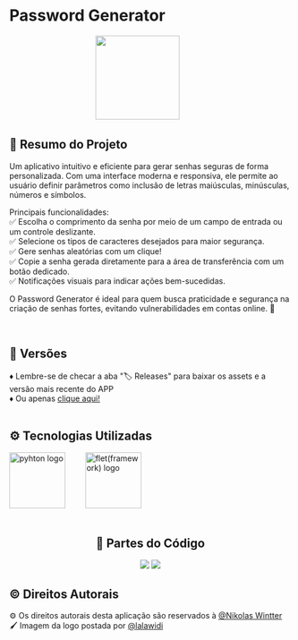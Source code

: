 <h1 align="left">Password Generator</h1>
<div align="center">
  <img height = "150" src = "https://github.com/user-attachments/assets/32567a5b-bbb3-4274-a9ed-5a898b6f2354"/>
  <img width = "42" />
</div>
  
  <h2>📑 Resumo do Projeto</h3>
  <p> 
    Um aplicativo intuitivo e eficiente para gerar senhas seguras de forma personalizada. Com uma interface moderna e responsiva, ele permite ao usuário definir parâmetros como inclusão de letras maiúsculas, minúsculas, números e símbolos. 

Principais funcionalidades: <br>
✅ Escolha o comprimento da senha por meio de um campo de entrada ou um controle deslizante. <br>
✅ Selecione os tipos de caracteres desejados para maior segurança. <br>
✅ Gere senhas aleatórias com um clique! <br>
✅ Copie a senha gerada diretamente para a área de transferência com um botão dedicado. <br>
✅ Notificações visuais para indicar ações bem-sucedidas. <br>

O Password Generator é ideal para quem busca praticidade e segurança na criação de senhas fortes, evitando vulnerabilidades em contas online. 🚀

  </p>
</div>

<br>

<h2>🔗 Versões</h2>

♦ Lembre-se de checar a aba "🏷 Releases" para baixar os assets e a versão mais recente do APP <br>
♦ Ou apenas [clique aqui!](https://github.com/nkwintter/Password-Generator/releases) <br><br>

<h2>⚙ Tecnologias Utilizadas</h2>
<div align="left">
  <img height = "100" src = "https://cdn.jsdelivr.net/gh/devicons/devicon/icons/python/python-original.svg" alt="pyhton logo" />
  <img width = "28" />
  <img height = "100" src = "https://flet.dev/img/logo.svg" alt="flet(framework) logo" />
  <img width = "28" />
</div>

<br>

<div align = "center">
  <h2>💾 Partes do Código</h3>
  <img src="https://github.com/user-attachments/assets/c9cf8969-4434-46e0-b0be-d4335dec92d6" />
  <img src="https://github.com/user-attachments/assets/10440d6c-1e4d-4193-8d90-6bade5bdc74a" />
</div>

<h2>© Direitos Autorais</h2>

⚙ Os direitos autorais desta aplicação são reservados à [@Nikolas Wintter](https://www.linkedin.com/in/nikolas-wintter-2608a8317/) <br> 
🖌 Imagem da logo postada por [@lalawidi](https://br.freepik.com/autor/lalawidi/icones)

